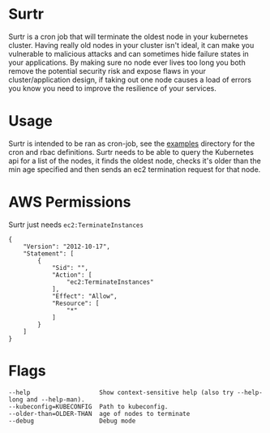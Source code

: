 # Surtr

Surtr is a cron job that will terminate the oldest node in your kubernetes cluster.
Having really old nodes in your cluster isn't ideal, it can make you vulnerable to malicious attacks and can sometimes hide failure states in your applications.
By making sure no node ever lives too long you both remove the potential security risk and expose flaws in your cluster/application design, if taking out one node causes a load of errors you know you need to improve the resilience of your services.

# Usage
Surtr is intended to be ran as cron-job, see the [examples](examples) directory for the cron and rbac definitions.
Surtr needs to be able to query the Kubernetes api for a list of the nodes, it finds the oldest node, checks it's older than the min age specified and then sends an ec2 termination request for that node.

# AWS Permissions
Surtr just needs `ec2:TerminateInstances`

```
{
    "Version": "2012-10-17",
    "Statement": [
        {
            "Sid": "",
            "Action": [
                "ec2:TerminateInstances"
            ],
            "Effect": "Allow",
            "Resource": [
                "*"
            ]
        }
    ]
}

```

# Flags
```
--help                   Show context-sensitive help (also try --help-long and --help-man).
--kubeconfig=KUBECONFIG  Path to kubeconfig.
--older-than=OLDER-THAN  age of nodes to terminate
--debug                  Debug mode
 ```

